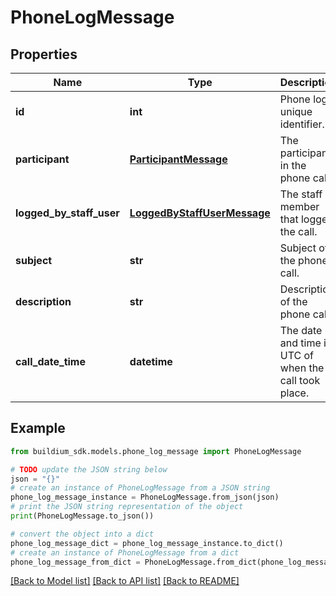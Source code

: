 # PhoneLogMessage


## Properties

Name | Type | Description | Notes
------------ | ------------- | ------------- | -------------
**id** | **int** | Phone log unique identifier. | [optional] 
**participant** | [**ParticipantMessage**](ParticipantMessage.md) | The participant in the phone call. | [optional] 
**logged_by_staff_user** | [**LoggedByStaffUserMessage**](LoggedByStaffUserMessage.md) | The staff member that logged the call. | [optional] 
**subject** | **str** | Subject of the phone call. | [optional] 
**description** | **str** | Description of the phone call. | [optional] 
**call_date_time** | **datetime** | The date and time in UTC of when the call took place. | [optional] 

## Example

```python
from buildium_sdk.models.phone_log_message import PhoneLogMessage

# TODO update the JSON string below
json = "{}"
# create an instance of PhoneLogMessage from a JSON string
phone_log_message_instance = PhoneLogMessage.from_json(json)
# print the JSON string representation of the object
print(PhoneLogMessage.to_json())

# convert the object into a dict
phone_log_message_dict = phone_log_message_instance.to_dict()
# create an instance of PhoneLogMessage from a dict
phone_log_message_from_dict = PhoneLogMessage.from_dict(phone_log_message_dict)
```
[[Back to Model list]](../README.md#documentation-for-models) [[Back to API list]](../README.md#documentation-for-api-endpoints) [[Back to README]](../README.md)


